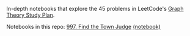 In-depth notebooks that explore the 45 problems in LeetCode's [Graph Theory Study Plan](https://leetcode.com/studyplan/graph-theory/).

Notebooks in this repo:
[997. Find the Town Judge](https://leetcode.com/problems/find-the-town-judge/description/?envType=study-plan-v2&envId=graph-theory) [(notebook)](https://github.com/djb91/leetcode/blob/main/graph/lc_graphTheory_997_townJudge-gemini.ipynb)
